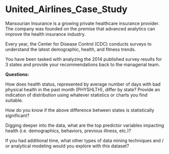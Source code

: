 # United_Airlines_Case_Study

Mansourian Insurance is a growing private healthcare insurance provider. The company was founded on the premise that advanced analytics can improve the health insurance industry.   

Every year, the Center for Disease Control (CDC) conducts surveys to understand the latest demographic, health, and fitness trends. 

You have been tasked with analyzing the 2014 published survey results for 3 states and provide your recommendations back to the managerial team.

**Questions:**

How does health status, represented by average number of days with bad physical health in the past month (PHYSHLTH), differ by state?  Provide an indication of distribution using whatever statistics or charts you find suitable. 

How do you know if the above difference between states is statistically significant? 

Digging deeper into the data, what are the top predictor variables impacting health (i.e. demographics, behaviors, previous illness, etc.)?

If you had additional time, what other types of data mining techniques and / or analytical modeling would you explore with this dataset?  
